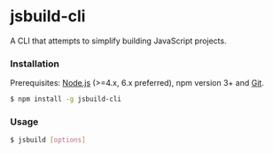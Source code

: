 # jsbuild-cli

A CLI that attempts to simplify building JavaScript projects.

### Installation

Prerequisites: [Node.js](https://nodejs.org/en/) (>=4.x, 6.x preferred), npm version 3+ and [Git](https://git-scm.com/).

``` bash
$ npm install -g jsbuild-cli   
```

[//]: # ($ npm install -g git+ssh://git@github.com:JSBuild/jsbuild-cli.git)

### Usage

``` bash
$ jsbuild [options]
```
